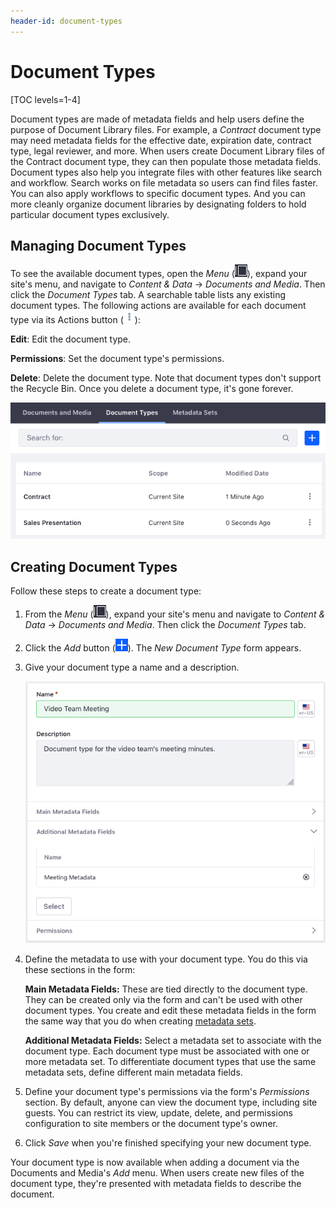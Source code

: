 ```yaml
---
header-id: document-types
---
```


# Document Types

[TOC levels=1-4]

Document types are made of metadata fields and help users define the purpose of
Document Library files. For example, a *Contract* document type may need 
metadata fields for the effective date, expiration date, contract type, legal 
reviewer, and more. When users create Document Library files of the Contract 
document type, they can then populate those metadata fields. Document types also 
help you integrate files with other features like search and workflow. Search 
works on file metadata so users can find files faster. You can also apply 
workflows to specific document types. And you can more cleanly organize document 
libraries by designating folders to hold particular document types exclusively. 

## Managing Document Types

To see the available document types, open the *Menu* 
(![Product Menu](../../../images/icon-menu.png)), 
expand your site's menu, and navigate to *Content & Data* &rarr; 
*Documents and Media*. Then click the *Document Types* tab. A searchable table 
lists any existing document types. The following actions are available for each 
document type via its Actions button 
(![Actions](../../../images/icon-actions.png)): 

**Edit**: Edit the document type. 

**Permissions**: Set the document type's permissions. 

**Delete**: Delete the document type. Note that document types don't support the 
Recycle Bin. Once you delete a document type, it's gone forever. 

![Figure 1: The Document Types management window lets you view existing document types and create new ones.](../../../images/dm-doc-types-list.png)

## Creating Document Types

Follow these steps to create a document type: 

1.  From the *Menu* (![Product Menu](../../../images/icon-menu.png)), expand 
    your site's menu and navigate to *Content & Data* &rarr; 
    *Documents and Media*. Then click the *Document Types* tab. 

2.  Click the *Add* button 
    (![Add](../../../images/icon-add.png)). The *New Document Type* form 
    appears. 

3.  Give your document type a name and a description. 

    ![Figure 2: Create your new document type.](../../../images/dm-doc-types-new.png)

4.  Define the metadata to use with your document type. You do this via these 
    sections in the form: 

    **Main Metadata Fields:** These are tied directly to the document type. They 
    can be created only via the form and can't be used with other document 
    types. You create and edit these metadata fields in the form the same way 
    that you do when creating 
    [metadata sets](/docs/7-2/user/-/knowledge_base/u/metadata-sets). 

    **Additional Metadata Fields:** Select a metadata set to associate with the 
    document type. Each document type must be associated with one or more 
    metadata set. To differentiate document types that use the same metadata 
    sets, define different main metadata fields. 

5.  Define your document type's permissions via the form's *Permissions*
    section. By default, anyone can view the document type, including site
    guests. You can restrict its view, update, delete, and permissions
    configuration to site members or the document type's owner. 

6.  Click *Save* when you're finished specifying your new document type. 

Your document type is now available when adding a document via the Documents and 
Media's *Add* menu. When users create new files of the document type, they're 
presented with metadata fields to describe the document. 
